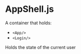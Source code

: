 # AppShell.js

A container that holds:
* `<App/>`
* `<Login/>`

Holds the state of the current user
